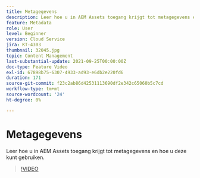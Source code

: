 ```yaml
---
title: Metagegevens
description: Leer hoe u in AEM Assets toegang krijgt tot metagegevens en hoe u deze kunt gebruiken.
feature: Metadata
role: User
level: Beginner
version: Cloud Service
jira: KT-4303
thumbnail: 32045.jpg
topic: Content Management
last-substantial-update: 2021-09-25T00:00:00Z
doc-type: Feature Video
exl-id: 67898b75-6307-4933-ad93-e6db2e220fd6
duration: 171
source-git-commit: f23c2ab86d42531113690df2e342c65060b5c7cd
workflow-type: tm+mt
source-wordcount: '24'
ht-degree: 0%

---
```


# Metagegevens

Leer hoe u in AEM Assets toegang krijgt tot metagegevens en hoe u deze kunt gebruiken.

>[!VIDEO](https://video.tv.adobe.com/v/32045?quality=12&learn=on)
